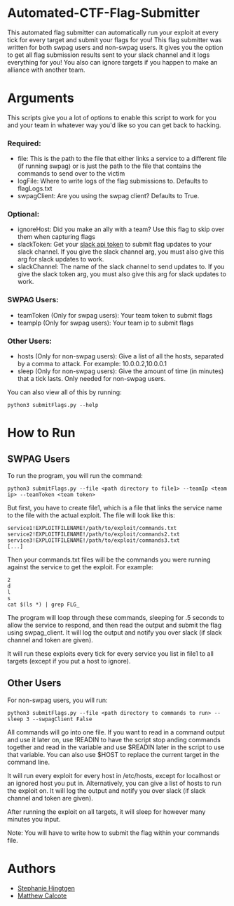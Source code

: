 # Automated-CTF-Flag-Submitter
This automated flag submitter can automatically run your exploit at every tick for every target and submit your flags for you! This flag submitter was written for both swpag users and non-swpag users. It gives you the option to get all flag submission results sent to your slack channel and it logs everything for you! You also can ignore targets if you happen to make an alliance with another team.

# Arguments
This scripts give you a lot of options to enable this script to work for you and your team in whatever way you'd like so you can get back to hacking.
### Required:
* file: This is the path to the file that either links a service to a different file (if running swpag) or is just the path to the file that contains the commands to send over to the victim
* logFile: Where to write logs of the flag submissions to. Defaults to flagLogs.txt
* swpagClient: Are you using the swpag client? Defaults to True.
### Optional:
* ignoreHost: Did you make an ally with a team? Use this flag to skip over them when capturing flags
* slackToken: Get your [slack api token](https://api.slack.com/legacy/custom-integrations/legacy-tokens) to submit flag updates to your slack channel. If you give the slack channel arg, you must also give this arg for slack updates to work.
* slackChannel: The name of the slack channel to send updates to. If you give the slack token arg, you must also give this arg for slack updates to work.
### SWPAG Users:
* teamToken (Only for swpag users): Your team token to submit flags
* teampIp (Only for swpag users): Your team ip to submit flags
### Other Users:
* hosts (Only for non-swpag users): Give a list of all the hosts, separated by a comma to attack. For example: 10.0.0.2,10.0.0.1
* sleep (Only for non-swpag users): Give the amount of time (in minutes) that a tick lasts. Only needed for non-swpag users.

You can also view all of this by running:
```
python3 submitFlags.py --help
```

# How to Run
## SWPAG Users
To run the program, you will run the command:
```
python3 submitFlags.py --file <path directory to file1> --teamIp <team ip> --teamToken <team token>
```
But first, you have to create file1, which is a file that links the service name to the file with the actual exploit.
The file will look like this:
```
service1!EXPLOITFILENAME!/path/to/exploit/commands.txt
service2!EXPLOITFILENAME!/path/to/exploit/commands2.txt
service3!EXPLOITFILENAME!/path/to/exploit/commands3.txt
[...]
```
Then your commands.txt files will be the commands you were running against the service to get the exploit. For example:
```
2
d
l
s
cat $(ls *) | grep FLG_
```
The program will loop through these commands, sleeping for .5 seconds to allow the service to respond, and then read the output
and submit the flag using swpag_client. It will log the output and notify you over slack (if slack channel and token are given).

It will run these exploits every tick for every service you list in file1 to all targets (except if you put a host to ignore).

## Other Users
For non-swpag users, you will run:
```
python3 submitFlags.py --file <path directory to commands to run> --sleep 3 --swpagClient False
```
All commands will go into one file. If you want to read in a command output and use it later on, use !READIN to have the script stop anding commands together and read in the variable and use $READIN later in the script to use that variable. You can also use $HOST to replace the current target in the command line.

It will run every exploit for every host in /etc/hosts, except for localhost or an ignored host you put in. Alternatively, you can give a list of hosts to run the exploit on. It will log the output and notify you over slack (if slack channel and token are given).

After running the exploit on all targets, it will sleep for however many minutes you input. 

Note: You will have to write how to submit the flag within your commands file. 

# Authors
* [Stephanie Hingtgen](https://github.com/stephanieengelhardt)
* [Matthew Calcote](https://github.com/mcalcote) 
